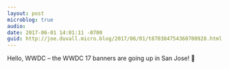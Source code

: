 ```yaml
---
layout: post
microblog: true
audio: 
date: 2017-06-01 14:01:11 -0700
guid: http://joe.duvall.micro.blog/2017/06/01/t870384754360700928.html
---
```

Hello, WWDC – the WWDC 17 banners are going up in San Jose! 🎉
